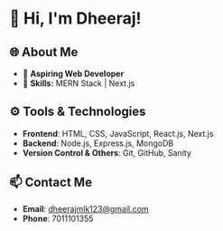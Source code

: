 

# 👋 Hi, I'm Dheeraj!

## 🌐 About Me
- 🔭 **Aspiring Web Developer**
- 🌟 **Skills:** MERN Stack | Next.js

## ⚙️ Tools & Technologies
- **Frontend**: HTML, CSS, JavaScript, React.js, Next.js
- **Backend**: Node.js, Express.js, MongoDB
- **Version Control & Others**: Git, GitHub, Sanity

## 📫 Contact Me
- **Email**: [dheerajmlk123@gmail.com](mailto:dheerajmlk123@gmail.com)
- **Phone**: 7011101355

